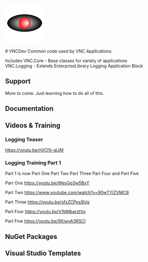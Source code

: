 <p>
    <img src="Cylon EyeBall 128x128.png">
</p>
# VNCDev
Common code used by VNC Applications.

Includes 
  VNC.Core - Base classes for variety of applications  
  VNC.Logging - Extends EnterpriseLibrary Logging Application Block
  
  
  ## Support
  More to come.  Just learning how to do all of this.
  
  ## Documentation
  
  ## Videos &amp; Training
  ### Logging Teaser
  https://youtu.be/nVCl1t-gIJM
  
  ### Logging Training Part 1
  Part 1 is now 
    Part One
    Part Two
    Part Three
    Part Four
    and Part Five

Part One
https://youtu.be/WesGp3w5BxY

Part Two
https://www.youtube.com/watch?v=90wTYIZVMC8

Part Three
https://youtu.be/sfxZCPpx9Ug

Part Four
https://youtu.be/V1bMbarztVo

Part Five
https://youtu.be/9XiwyA3RSCI

  
  ## NuGet Packages
  
  ## Visual Studio Templates